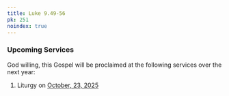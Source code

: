 ```yaml
---
title: Luke 9.49-56
pk: 251
noindex: true
---
```


### Upcoming Services

God willing, this Gospel will be proclaimed at the following services over the next year:


1. Liturgy on [October, 23, 2025](https://orthocal.info/readings/gregorian/2025/10/23/)
